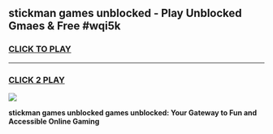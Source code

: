 
## stickman games unblocked - Play Unblocked Gmaes & Free #wqi5k
<h3>
<a href="https://news.freeplayer.one?title=stickman_games_unblocked&ref=26F">CLICK TO PLAY</a></h3>
<hr>

<h3>
<a href="https://news.freeplayer.one?title=stickman_games_unblocked&ref=26F">CLICK 2 PLAY</a>
  
</h3>

<a href="https://news.freeplayer.one?title=stickman_games_unblocked&ref=26F/"><img src="https://clearcache.store/games.png"></a>


**stickman games unblocked games unblocked: Your Gateway to Fun and Accessible Online Gaming**

